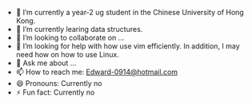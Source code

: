 - 🔭 I’m currently a year-2 ug student in the Chinese University of Hong Kong.
- 🌱 I’m currently learing data structures.
- 👯 I’m looking to collaborate on ...
- 🤔 I’m looking for help with how use vim efficiently.
      In addition, I may need how on how to use Linux.
- 💬 Ask me about ...
- 📫 How to reach me: Edward-0914@hotmail.com
- 😄 Pronouns: Currently no
- ⚡ Fun fact: Currently no
